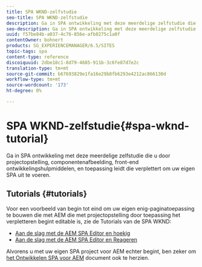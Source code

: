 ```yaml
---
title: SPA WKND-zelfstudie
seo-title: SPA WKND-zelfstudie
description: Ga in SPA ontwikkeling met deze meerdelige zelfstudie die u door projectopstelling, componentenafbeelding, front-end ontwikkelingshulpmiddelen, en toepassing leidt die verplettert om uw eigen SPA uit te voeren.
seo-description: Ga in SPA ontwikkeling met deze meerdelige zelfstudie die u door projectopstelling, componentenafbeelding, front-end ontwikkelingshulpmiddelen, en toepassing leidt die verplettert om uw eigen SPA uit te voeren.
uuid: f57be84b-a037-4c76-856e-afb0275c1a0f
contentOwner: bohnert
products: SG_EXPERIENCEMANAGER/6.5/SITES
topic-tags: spa
content-type: reference
discoiquuid: 2dbe18c1-8d79-4685-911b-3c6fe87d7e2c
translation-type: tm+mt
source-git-commit: b67693829e1fa16e29b8fb6293e4212ac866130d
workflow-type: tm+mt
source-wordcount: '173'
ht-degree: 0%

---
```



# SPA WKND-zelfstudie{#spa-wknd-tutorial}

Ga in SPA ontwikkeling met deze meerdelige zelfstudie die u door projectopstelling, componentenafbeelding, front-end ontwikkelingshulpmiddelen, en toepassing leidt die verplettert om uw eigen SPA uit te voeren.

## Tutorials {#tutorials}

Voor een voorbeeld van begin tot eind om uw eigen enig-paginatoepassing te bouwen die met AEM die met projectopstelling door toepassing het verpletteren begint editable is, zie de Tutorials van de SPA WKND:

* [Aan de slag met de AEM SPA Editor en hoekig](https://docs.adobe.com/content/help/en/experience-manager-learn/spa-angular-tutorial/overview.html)
* [Aan de slag met de AEM SPA Editor en Reageren](https://docs.adobe.com/content/help/en/experience-manager-learn/spa-react-tutorial/overview.html)

Alvorens u met uw eigen SPA project voor AEM echter begint, ben zeker om [het Ontwikkelen SPA voor AEM](/help/sites-developing/spa-architecture.md) document ook te herzien.

